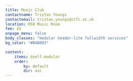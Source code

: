 ```yaml
---
title: Music Club
contactname: Tristan Youngs
contactemail: tristan.youngs@stfc.ac.uk
location: R58 Music Room
fee: £5 
onpage_menu: false
body_classes: "modular header-lite fullwidth services"
bg_color: "#B4B093"

content:
    items: @self.modular
    order:
        by: default
        dir: asc
---
```



